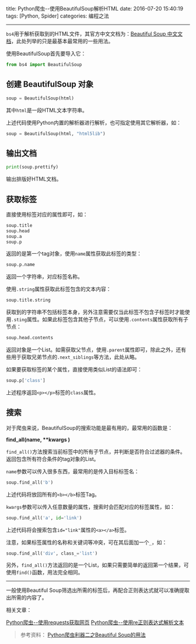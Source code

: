 title: Python爬虫--使用BeautifulSoup解析HTML
date: 2016-07-20 15:40:19
tags: [Python, Spider]
categories: 编程之法

---

`bs4`用于解析获取到的HTML文件，其官方中文文档为：[Beautiful Soup 中文文档](https://www.crummy.com/software/BeautifulSoup/bs3/documentation.zh.html)，此处列举的只是最基本最常用的一些用法。

<!--more-->

使用BeautifulSoup首先要导入它：

``` python
from bs4 import BeautifulSoup
```

## 创建 BeautifulSoup 对象 ##

``` python
soup = BeautifulSoup(html)
```
其中`html`是一段HTML文本字符串。

上述代码使用Python内置的解析器进行解析，也可指定使用其它解析器，如：

``` python
soup = BeautifulSoup(html, "html5lib")
```

## 输出文档 ##

``` python
print(soup.prettify)
```
输出排版好HTML文档。

## 获取标签 ##
直接使用标签对应的属性即可，如：

``` python
soup.title
soup.head
soup.a
soup.p
```

返回的是第一个tag对象，使用`name`属性获取此标签的类型：

``` python
soup.p.name
```

返回一个字符串，对应标签名称。

使用`.string`属性获取此标签包含的文本内容：

``` python
soup.title.string
```

获取到的字符串不包括标签本身，另外注意需要仅当此标签不包含子标签时才能使用`.sting`属性。如果此标签包含其他子节点，可以使用`.contents`属性获取所有子节点：

``` python
soup.head.contents
```

返回对象是一个List。如需获取父节点，使用`.parent`属性即可，除此之外，还有些用于获取兄弟节点的`.next_siblings`等方法，此处从略。

如果要获取标签的某个属性，直接使用类似List的语法即可：

``` python
soup.p['class']
```

上述程序返回`<p></p>`标签的`class`属性。

## 搜索 ##
对于爬虫来说，BeautifulSoup的搜索功能是最有用的，最常用的函数是：

**find_all(name, \*\*kwargs )**

`find_all()`方法搜索当前标签中的所有子节点，并判断是否符合过滤器的条件。返回包含所有符合条件的tag对象的List。

`name`参数可以传入很多东西，最常用的是传入目标标签名：

``` python
soup.find_all('b')
```

上述代码将放回所有的`<b></b>`标签Tag。

`kwargs`参数可以传入任意数量的属性，搜索时会匹配对应的标签属性，如：

``` python
soup.find_all('a', id='link')
```

上述代码将会搜索包含`id="link"`属性的`<a></a>`标签。

注意，如果标签属性的名称和关键词等冲突，可在其后面加一个`_`，如：

``` python
soup.find_all('div', class_='list')
```

另外，`find_all()`方法返回的是一个List，如果只需要简单的返回第一个结果，可使用`find()`函数，用法完全相同。

----------

一般使用Beautiful Soup筛选出所需的标签后，再配合正则表达式就可以准确提取出所需的内容了。

相关文章：

[Python爬虫--使用requests获取网页](/2016/06/03/Python%E7%88%AC%E8%99%AB--%E4%BD%BF%E7%94%A8requests%E8%8E%B7%E5%8F%96%E7%BD%91%E9%A1%B5/)
[Python爬虫--使用re正则表达式解析文本](/2016/07/20/Python%E7%88%AC%E8%99%AB--%E4%BD%BF%E7%94%A8re%E6%AD%A3%E5%88%99%E8%A1%A8%E8%BE%BE%E5%BC%8F%E8%A7%A3%E6%9E%90%E6%96%87%E6%9C%AC/)

> 参考资料：
> [Python爬虫利器二之Beautiful Soup的用法](http://cuiqingcai.com/1319.html)